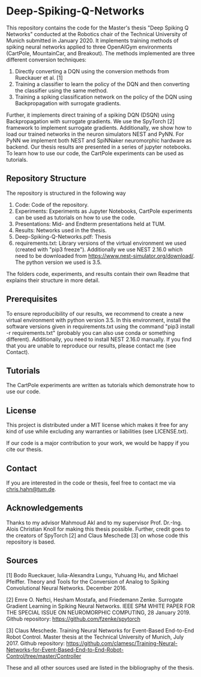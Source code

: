 # Deep-Spiking-Q-Networks
This repository contains the code for the Master's thesis "Deep Spiking Q Networks" conducted at the Robotics chair of the Technical University of Munich submitted in January 2020.
It implements training methods of spiking neural networks applied to three OpenAIGym environments (CartPole, MountainCar, and Breakout). The methods implemented are three different conversion techniques:
  1. Directly converting a DQN using the conversion methods from Rueckauer et al. [1] 
  2. Training a classifier to learn the policy of the DQN and then converting the classifier using the same method.
  3. Training a spiking classification network on the policy of the DQN using Backpropagation with surrogate gradients.
  
Further, it implements direct training of a spiking DQN (DSQN) using Backpropagation with surrogate gradients. We use the SpyTorch [2] framework to implement surrogate gradients.
Additionally, we show how to load our trained networks in the neuron simulators NEST and PyNN. For PyNN we implement both NEST and SpiNNaker neuromorphic hardware as backend.
Our thesis results are presented in a series of jupyter notebooks. To learn how to use our code, the CartPole experiments can be used as tutorials.
## Repository Structure
The repository is structured in the following way
  1. Code: Code of the repository.
  2. Experiments: Experiments as Jupyter Notebooks, CartPole experiments can be used as tutorials on how to use the code.
  4. Presentations: Mid- and Endterm presentations held at TUM.
  5. Results: Networks used in the thesis.
  6. Deep-Spiking-Q-Networks.pdf: Thesis
  7. requirements.txt: Library versions of the virtual environment we used (created with "pip3 freeze"). Additionally we use
     NEST 2.16.0 which need to be downloaded from https://www.nest-simulator.org/download/. The python version we used is
     3.5.
     
The folders code, experiments, and results contain their own Readme that explains their structure in more detail.

## Prerequisites
To ensure reproducibility of our results, we recommend to create a new virtual environment with python version 3.5. In this environment, install the software versions given in requirements.txt using the command "pip3 install -r requirements.txt" (probably you can also use conda or something different).  Additionally, you need to install NEST 2.16.0 manually. If you find that you are unable to reproduce our results, please contact me (see Contact).

## Tutorials
The CartPole experiments are written as tutorials which demonstrate how to use our code.

## License
This project is distributed under a MIT license which makes it free for any kind of use while excluding any warranties or liabilities (see LICENSE.txt).

If our code is a major contribution to your work, we would be happy if you cite our thesis.

##  Contact 
If you are interested in the code or thesis, feel free to contact me via chris.hahn@tum.de. 

## Acknowledgements
Thanks to my advisor Mahmoud Akl and to my supervisor Prof. Dr.-Ing. Alois Christian Knoll for making this thesis possible. Further, credit goes to the creators of SpyTorch [2] and Claus Meschede [3] on whose code this repository is based.

## Sources
[1] Bodo Rueckauer, Iulia-Alexandra Lungu, Yuhuang Hu, and Michael Pfeiffer. Theory and Tools for the Conversion of Analog to Spiking Convolutional Neural Networks. December 2016.

[2] Emre O. Neftci, Hesham Mostafa, and Friedemann Zenke. Surrogate Gradient Learning in Spiking
	Neural Networks. IEEE SPM WHITE PAPER FOR THE SPECIAL ISSUE ON NEUROMORPHIC COMPUTING, 28 January 2019.
	Github repository:
	https://github.com/fzenke/spytorch
	
[3] Claus Meschede. Training Neural Networks for Event-Based
	End-to-End Robot Control. Master thesis at the Technical University of Munich, July 2017.
	Github repository: 
	https://github.com/clamesc/Training-Neural-Networks-for-Event-Based-End-to-End-Robot-Control/tree/master/Controller
	
These and all other sources used are listed in the bibliography of the thesis.

